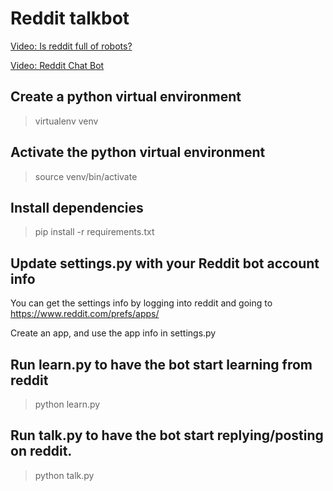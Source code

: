 # Reddit talkbot

[Video: Is reddit full of robots?](https://www.youtube.com/watch?v=8DrOERA5FGc)


[Video: Reddit Chat Bot](https://www.youtube.com/watch?v=KgWsqKkDEtI)

## Create a python virtual environment
> virtualenv venv

## Activate the python virtual environment
> source venv/bin/activate

## Install dependencies
> pip install -r requirements.txt

## Update settings.py with your Reddit bot account info
You can get the settings info by logging into reddit and going to https://www.reddit.com/prefs/apps/

Create an app, and use the app info in settings.py

## Run learn.py to have the bot start learning from reddit
> python learn.py

## Run talk.py to have the bot start replying/posting on reddit.
> python talk.py
